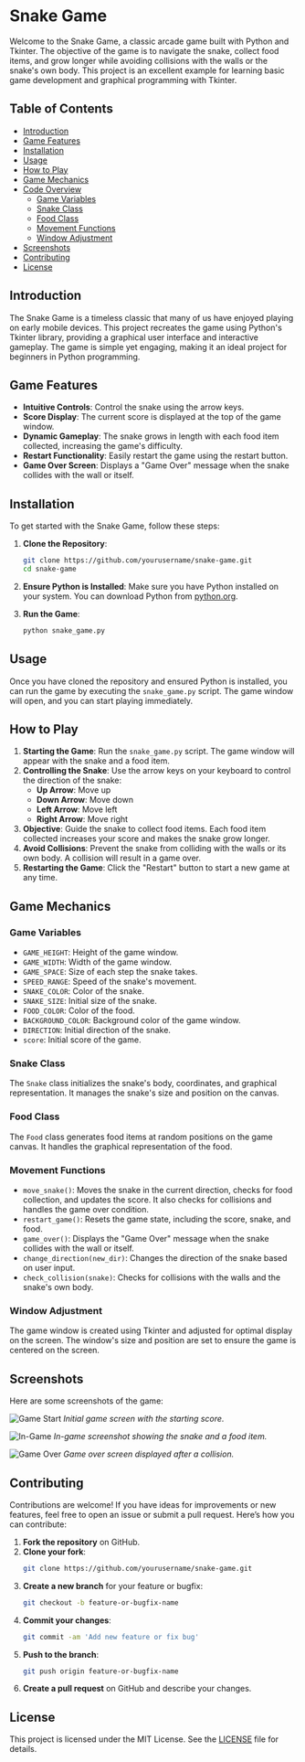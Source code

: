# Snake Game

Welcome to the Snake Game, a classic arcade game built with Python and Tkinter. The objective of the game is to navigate the snake, collect food items, and grow longer while avoiding collisions with the walls or the snake's own body. This project is an excellent example for learning basic game development and graphical programming with Tkinter.

## Table of Contents

- [Introduction](#introduction)
- [Game Features](#game-features)
- [Installation](#installation)
- [Usage](#usage)
- [How to Play](#how-to-play)
- [Game Mechanics](#game-mechanics)
- [Code Overview](#code-overview)
  - [Game Variables](#game-variables)
  - [Snake Class](#snake-class)
  - [Food Class](#food-class)
  - [Movement Functions](#movement-functions)
  - [Window Adjustment](#window-adjustment)
- [Screenshots](#screenshots)
- [Contributing](#contributing)
- [License](#license)

## Introduction

The Snake Game is a timeless classic that many of us have enjoyed playing on early mobile devices. This project recreates the game using Python's Tkinter library, providing a graphical user interface and interactive gameplay. The game is simple yet engaging, making it an ideal project for beginners in Python programming.

## Game Features

- **Intuitive Controls**: Control the snake using the arrow keys.
- **Score Display**: The current score is displayed at the top of the game window.
- **Dynamic Gameplay**: The snake grows in length with each food item collected, increasing the game's difficulty.
- **Restart Functionality**: Easily restart the game using the restart button.
- **Game Over Screen**: Displays a "Game Over" message when the snake collides with the wall or itself.

## Installation

To get started with the Snake Game, follow these steps:

1. **Clone the Repository**:
   ```bash
   git clone https://github.com/yourusername/snake-game.git
   cd snake-game
   ```

2. **Ensure Python is Installed**:
   Make sure you have Python installed on your system. You can download Python from [python.org](https://www.python.org/).

3. **Run the Game**:
   ```bash
   python snake_game.py
   ```

## Usage

Once you have cloned the repository and ensured Python is installed, you can run the game by executing the `snake_game.py` script. The game window will open, and you can start playing immediately.

## How to Play

1. **Starting the Game**: Run the `snake_game.py` script. The game window will appear with the snake and a food item.
2. **Controlling the Snake**: Use the arrow keys on your keyboard to control the direction of the snake:
   - **Up Arrow**: Move up
   - **Down Arrow**: Move down
   - **Left Arrow**: Move left
   - **Right Arrow**: Move right
3. **Objective**: Guide the snake to collect food items. Each food item collected increases your score and makes the snake grow longer.
4. **Avoid Collisions**: Prevent the snake from colliding with the walls or its own body. A collision will result in a game over.
5. **Restarting the Game**: Click the "Restart" button to start a new game at any time.

## Game Mechanics

### Game Variables

- `GAME_HEIGHT`: Height of the game window.
- `GAME_WIDTH`: Width of the game window.
- `GAME_SPACE`: Size of each step the snake takes.
- `SPEED_RANGE`: Speed of the snake's movement.
- `SNAKE_COLOR`: Color of the snake.
- `SNAKE_SIZE`: Initial size of the snake.
- `FOOD_COLOR`: Color of the food.
- `BACKGROUND_COLOR`: Background color of the game window.
- `DIRECTION`: Initial direction of the snake.
- `score`: Initial score of the game.

### Snake Class

The `Snake` class initializes the snake's body, coordinates, and graphical representation. It manages the snake's size and position on the canvas.

### Food Class

The `Food` class generates food items at random positions on the game canvas. It handles the graphical representation of the food.

### Movement Functions

- `move_snake()`: Moves the snake in the current direction, checks for food collection, and updates the score. It also checks for collisions and handles the game over condition.
- `restart_game()`: Resets the game state, including the score, snake, and food.
- `game_over()`: Displays the "Game Over" message when the snake collides with the wall or itself.
- `change_direction(new_dir)`: Changes the direction of the snake based on user input.
- `check_collision(snake)`: Checks for collisions with the walls and the snake's own body.

### Window Adjustment

The game window is created using Tkinter and adjusted for optimal display on the screen. The window's size and position are set to ensure the game is centered on the screen.

## Screenshots

Here are some screenshots of the game:

![Game Start](screenshots/start.png)
*Initial game screen with the starting score.*

![In-Game](screenshots/in_game.png)
*In-game screenshot showing the snake and a food item.*

![Game Over](screenshots/game_over.png)
*Game over screen displayed after a collision.*

## Contributing

Contributions are welcome! If you have ideas for improvements or new features, feel free to open an issue or submit a pull request. Here’s how you can contribute:

1. **Fork the repository** on GitHub.
2. **Clone your fork**:
   ```bash
   git clone https://github.com/yourusername/snake-game.git
   ```
3. **Create a new branch** for your feature or bugfix:
   ```bash
   git checkout -b feature-or-bugfix-name
   ```
4. **Commit your changes**:
   ```bash
   git commit -am 'Add new feature or fix bug'
   ```
5. **Push to the branch**:
   ```bash
   git push origin feature-or-bugfix-name
   ```
6. **Create a pull request** on GitHub and describe your changes.

## License

This project is licensed under the MIT License. See the [LICENSE](LICENSE) file for details.
 
